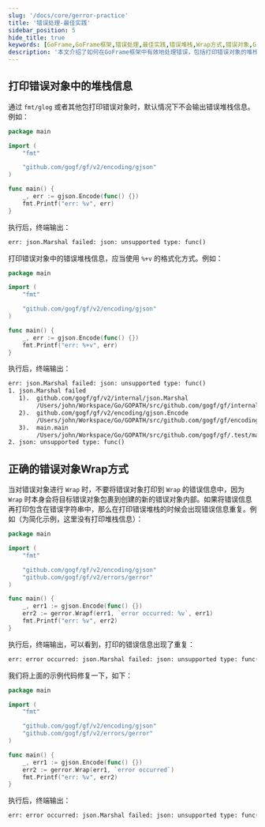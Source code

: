 ```yaml
---
slug: '/docs/core/gerror-practice'
title: '错误处理-最佳实践'
sidebar_position: 5
hide_title: true
keywords: [GoFrame,GoFrame框架,错误处理,最佳实践,错误堆栈,Wrap方式,错误对象,Golang,打印错误,错误信息]
description: '本文介绍了如何在GoFrame框架中有效地处理错误，包括打印错误对象的堆栈信息和正确使用Wrap方式包裹错误对象，避免错误信息的重复。通过具体代码示例，展示应如何优化错误处理，提高GoFrame框架的应用程序稳定性。'
---
```


## 打印错误对象中的堆栈信息

通过 `fmt/glog` 或者其他包打印错误对象时，默认情况下不会输出错误堆栈信息。例如：

```go
package main

import (
    "fmt"

    "github.com/gogf/gf/v2/encoding/gjson"
)

func main() {
    _, err := gjson.Encode(func() {})
    fmt.Printf("err: %v", err)
}
```

执行后，终端输出：

```html
err: json.Marshal failed: json: unsupported type: func()
```

打印错误对象中的错误堆栈信息，应当使用 `%+v` 的格式化方式。例如：

```go
package main

import (
    "fmt"

    "github.com/gogf/gf/v2/encoding/gjson"
)

func main() {
    _, err := gjson.Encode(func() {})
    fmt.Printf("err: %+v", err)
}
```

执行后，终端输出：

```html
err: json.Marshal failed: json: unsupported type: func()
1. json.Marshal failed
   1).  github.com/gogf/gf/v2/internal/json.Marshal
        /Users/john/Workspace/Go/GOPATH/src/github.com/gogf/gf/internal/json/json.go:30
   2).  github.com/gogf/gf/v2/encoding/gjson.Encode
        /Users/john/Workspace/Go/GOPATH/src/github.com/gogf/gf/encoding/gjson/gjson_stdlib_json_util.go:41
   3).  main.main
        /Users/john/Workspace/Go/GOPATH/src/github.com/gogf/gf/.test/main.go:10
2. json: unsupported type: func()
```

## 正确的错误对象Wrap方式

当对错误对象进行 `Wrap` 时，不要将错误对象打印到 `Wrap` 的错误信息中，因为 `Wrap` 时本身会将目标错误对象包裹到创建的新的错误对象内部。如果将错误信息再打印包含在错误字符串中，那么在打印错误堆栈的时候会出现错误信息重复。例如（为简化示例，这里没有打印堆栈信息）：

```go
package main

import (
    "fmt"

    "github.com/gogf/gf/v2/encoding/gjson"
    "github.com/gogf/gf/v2/errors/gerror"
)

func main() {
    _, err1 := gjson.Encode(func() {})
    err2 := gerror.Wrapf(err1, `error occurred: %v`, err1)
    fmt.Printf("err: %v", err2)
}
```

执行后，终端输出，可以看到，打印的错误信息出现了重复：

```html
err: error occurred: json.Marshal failed: json: unsupported type: func(): json.Marshal failed: json: unsupported type: func()
```

我们将上面的示例代码修复一下，如下：

```go
package main

import (
    "fmt"

    "github.com/gogf/gf/v2/encoding/gjson"
    "github.com/gogf/gf/v2/errors/gerror"
)

func main() {
    _, err1 := gjson.Encode(func() {})
    err2 := gerror.Wrap(err1, `error occurred`)
    fmt.Printf("err: %v", err2)
}
```

执行后，终端输出：

```html
err: error occurred: json.Marshal failed: json: unsupported type: func()
```